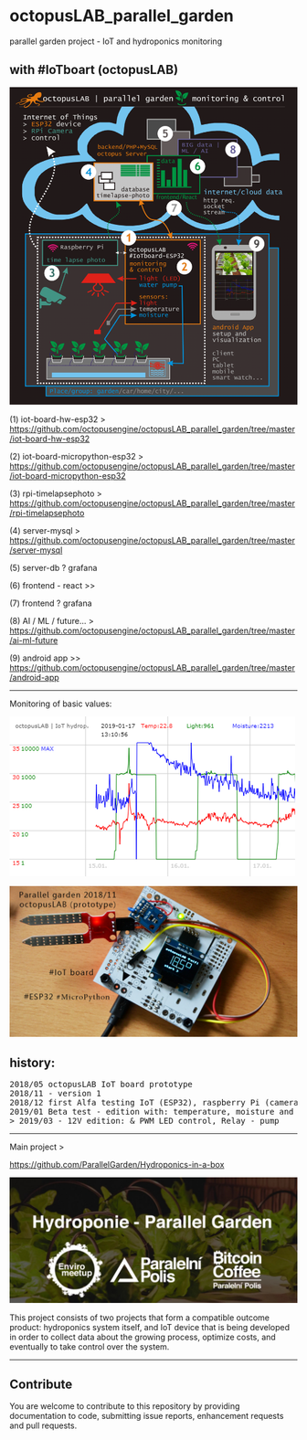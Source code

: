 # octopusLAB_parallel_garden
parallel garden project - IoT and hydroponics monitoring

with #IoTboart (octopusLAB)
---
![main1](./images/hydroponie-beta1902-dark.png )

(1) iot-board-hw-esp32 > https://github.com/octopusengine/octopusLAB_parallel_garden/tree/master/iot-board-hw-esp32

(2) iot-board-micropython-esp32 > https://github.com/octopusengine/octopusLAB_parallel_garden/tree/master/iot-board-micropython-esp32

(3) rpi-timelapsephoto > https://github.com/octopusengine/octopusLAB_parallel_garden/tree/master/rpi-timelapsephoto

(4) server-mysql > https://github.com/octopusengine/octopusLAB_parallel_garden/tree/master/server-mysql

(5) server-db ? grafana

(6) frontend - react >>

(7) frontend ? grafana

(8) AI / ML / future... > https://github.com/octopusengine/octopusLAB_parallel_garden/tree/master/ai-ml-future

(9) android app >> https://github.com/octopusengine/octopusLAB_parallel_garden/tree/master/android-app

---

Monitoring of basic values:

![data201812](./images/data20190117.png)

![prototyp1](./images/prototyp1.png)

## history:
<pre>
2018/05 octopusLAB IoT board prototype
2018/11 - version 1
2018/12 first Alfa testing IoT (ESP32), raspberry Pi (camera), server (MysQL, PHP, JS canvas)
2019/01 Beta test - edition with: temperature, moisture and light monitoring (MicroPython)
> 2019/03 - 12V edition: & PWM LED control, Relay - pump
</pre>


---
Main project >

https://github.com/ParallelGarden/Hydroponics-in-a-box

![main project](./images/loga-pp.png)

This project consists of two projects that form a compatible outcome product: hydroponics system itself, and IoT device that is being developed in order to collect data about the growing process, optimize costs, and eventually to take control over the system.

---
## Contribute
You are welcome to contribute to this repository by providing documentation to code, submitting issue reports, enhancement requests and pull requests.

